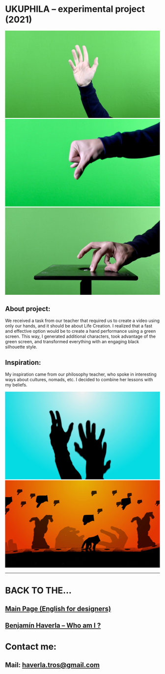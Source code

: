 # UKUPHILA – experimental project (2021)
![text description](Images/Green_1.jpg)
![text description](Images/Green_2.jpg)
![text description](Images/Green_3.jpg)

## About project:

We received a task from our teacher that required us to create a video using only our hands, and it should be about Life Creation. I realized that a fast and effective option would be to create a hand performance using a green screen. This way, I generated additional characters, took advantage of the green screen, and transformed everything with an engaging black silhouette style.

## Inspiration:

My inspiration came from our philosophy teacher, who spoke in interesting ways about cultures, nomads, etc. I decided to combine her lessons with my beliefs.

![text description](Images/Green_4.jpg)
![text description](Images/Green_5.jpg)

-------------------------------------------------------------

# BACK TO THE...
## [Main Page (English for designers)](https://github.com/BenjaminHaverla/English-for-designers.git)
## [Benjamín Haverla – Who am I ?](https://github.com/BenjaminHaverla/First-impression.git)
# Contact me:
## **Mail**: haverla.tros@gmail.com
